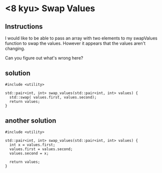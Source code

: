 # <8 kyu> Swap Values

## Instructions

I would like to be able to pass an array with two elements to my swapValues function to swap the values. However it appears that the values aren't changing.

Can you figure out what's wrong here?

## solution

```
#include <utility>

std::pair<int, int> swap_values(std::pair<int, int> values) {
  std::swap( values.first, values.second);
  return values;
}
```

## another solution

```
#include <utility>

std::pair<int, int> swap_values(std::pair<int, int> values) {
  int x = values.first;
  values.first = values.second;
  values.second = x;
  
  return values;
}
```
